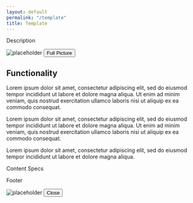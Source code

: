 ```yaml
---
layout: default
permalink: "/template"
title: Template
---
```

<html>
    <head>
        <meta charset="UTF-8">
        <link rel="stylesheet" href="/assets/css/temp.css">
    </head>
    <body>
        <div class="description">
        <p>Description</p>
        </div>
        <section>
            <div class="image_screenshot">
                <img src="https://via.placeholder.com/160" alt="placeholder" class="responsive">
                <button id="open">Full Picture</button>
            </div>
            <div class="functionality">
                <h2>Functionality</h2>
                <p>Lorem ipsum dolor sit amet, consectetur adipiscing elit, sed do eiusmod tempor incididunt ut labore et dolore magna aliqua. Ut enim ad minim veniam, quis nostrud exercitation ullamco laboris nisi ut aliquip ex ea commodo consequat.</p>
                <p>Lorem ipsum dolor sit amet, consectetur adipiscing elit, sed do eiusmod tempor incididunt ut labore et dolore magna aliqua. Ut enim ad minim veniam, quis nostrud exercitation ullamco laboris nisi ut aliquip ex ea commodo consequat.</p>
                <p>Lorem ipsum dolor sit amet, consectetur adipiscing elit, sed do eiusmod tempor incididunt ut labore et dolore magna aliqua.</p>
            </div>
        </section>
        <div class="specs">
            <p> Content Specs </p>
        </div>
        <footer>
        <p>Footer</p>
        </footer>
        <div class="modal__container" id="modal__container">
            <div class="modal">
                <img src="https://via.placeholder.com/160" alt="placeholder" class="responsive">
                <button id="close">Close</button>
            </div>
        </div>
        <script>
            const open = document.getElementById('open');
            const modal__container = document.getElementById('modal__container');
            const close = document.getElementById('close');
            open.addEventListener('click',()=>{
                modal__container.classList.add('show');
            });
            close.addEventListener('click',()=>{
                modal__container.classList.remove('show');
            });
        </script>
    </body>
</html>